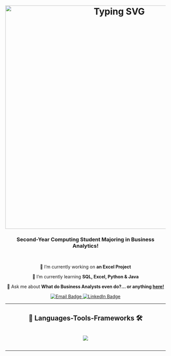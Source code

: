 <h1 align="center">
  <a href="https://git.io/typing-svg">
    <img src="https://readme-typing-svg.demolab.com?font=Fira+Code&center=true&pause=1000&width=700&lines=Hey+Visitor+%F0%9F%91%8B;I'm+Elgin!+%F0%9F%A4%9D" alt="Typing SVG" width="700">
  </a>
</h1>


<h3 align = "center"> Second-Year Computing Student Majoring in Business Analytics! </h3>

<br/>

<div align = "center">
  
  🔭 I’m currently working on **an Excel Project**
  
  🌱 I’m currently learning **SQL, Excel, Python & Java**
  
  💬 Ask me about **What do Business Analysts even do?... or anything [here!](https://github.com/finnerrrrr/finnerrrrr/issues)**

</div>

<div align="center">
  <a href="mailto:elginsong18@gmail.com">
    <img src="https://img.shields.io/badge/-Gmail-black?style=flat-square&logo=gmail&logoColor=white" alt="Email Badge">
  </a>
  <a href="https://www.linkedin.com/in/elgin-song-2aba61272">
    <img src="https://img.shields.io/badge/-LinkedIn-blue?style=flat-square&logo=linkedin&logoColor=white" alt="LinkedIn Badge">
  </a>
</div>

 <hr/>

<h2 align="center"> 👾 Languages-Tools-Frameworks 🛠️ </h2>
<br/>
<div align="center">
  <a href="https://skillicons.dev">
    <img src="https://skillicons.dev/icons?i=sql,r,python,postgresql,mysql,java,js,html,css,react,firebase,vscode,github" />
  </a>
</div>

<br/>
<hr/>



<!--
**finnerrrrr/finnerrrrr** is a ✨ _special_ ✨ repository because its `README.md` (this file) appears on your GitHub profile.

Here are some ideas to get you started:

- 🔭 I’m currently working on ...
- 🌱 I’m currently learning ...
- 👯 I’m looking to collaborate on ...
- 🤔 I’m looking for help with ...
- 💬 Ask me about ...
- 📫 How to reach me: ...
- 😄 Pronouns: ...
- ⚡ Fun fact: ...
-->
